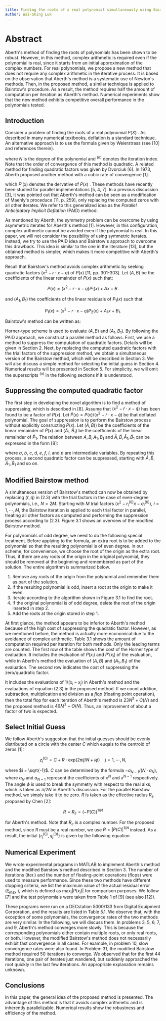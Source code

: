 ```yaml
---
title: Finding the roots of a real polynomial simultaneously using Bairstow\'s method
author: Wai-Shing Luk
...
```


# Abstract

Aberth\'s method of finding the roots of polynomials has been shown to be robust. However, in this method, complex arithmetic is required even if the polynomial is real, since it starts from an initial approximation of the complex numbers. For real polynomials, we propose a new method that does not require any complex arithmetic in the iterative process. It is based on the observation that Aberth\'s method is a systematic use of Newton\'s methods. Then, in the proposed method, a similar technique is applied to Bairstow\'s procedure. As a result, the method requires half the amount of computation per iteration as Aberth\'s method. Numerical experiments show that the new method exhibits competitive overall performance in the polynomials tested.

## Introduction

Consider a problem of finding the roots of a real polynomial $P(X)$ . As described in many numerical textbooks, deflation is a standard technique. An alternative approach is to use the formula given by Weierstrass (see \[10\] and references therein).

where $N$ is the degree of the polynomial and $^{(n)}$ denotes the iteration index. Note that the order of convergence of this method is quadratic. A related method for finding quadratic factors was given by Dvorciuk \[6\]. In 1973, Aberth proposed another method with a cubic rate of convergence \[1\].

which $P\prime(x)$ denotes the dervative of $P(x)$ . These methods have recently been studied for parallel implementations \[5, 4, 7\]. In a previous discussion \[3\], it was pointed out that Aberth\'s method can be seen as a modification of Maehly\'s proceduce \[11, p. 259\], only replacing the computed zeros with all other iterates. We refer to this generalized idea as the *Parallel Anticipatory Implicit Deflation* (PAID) method.

As mentioned by Aberth, the symmetry problem can be overcome by using asymmetric iterates for Aberth\'s method \[1\]. However, in this configuration, complex arithmetic cannot be avoided even if the polynomial is real. In this paper, we will not consider the possibility of using symmetric iterates. Instead, we try to use the PAID idea and Bairstow\'s approach to overcome this drawback. This idea is similar to the one in the literature \[13\], but the obtained method is simpler, which makes it more competitive with Aberth\'s approach.

Recall that Bairstow\'s method avoids complex arithmetic by seeking quadratic factors $\left( x^{2} - r \cdot x - q \right)$ of $P(x)$ \[11, pp. 301-303\]. Let $(A, B)$ be the coefficients of the linear remainder of $P(x)$ such that:

$$P(x) = \left( x^{2} - r \cdot x - q \right) P_{1}(x) + Ax + B.$$

and $\left( A_{1},B_{1} \right)$ the coefficients of the linear residuals of $P_{1}(x)$ such that:

$$P_{1}(x) = \left( x^{2} - r \cdot x - q \right) P_{2}(x) + A_{1}x + B_{1}.$$

Bairstow\'s method can be written as:

Horner-type scheme is used to evaluate $(A,B)$ and $\left( A_{1},B_{1} \right)$. By following the PAID approach, we construct a parallel method as follows. First, we use a method to suppress the computation of quadratic factors. Details will be given in Section 2. Next, by replacing the computed quadratic factors with the trial factors of the suppression method, we obtain a simultaneous version of the Bairstow method, which will be described in Section 3. We will also discuss a simple method for selecting the initial guess in Section 4. Numerical results will be presented in Section 5. For simplicity, we will omit the superscripts $^{(n)}$ in the following sections if it is understood.

## Suppressing the computed quadratic factor

The first step in developing the novel algorithm is to find a method of suppressing, which is described in \[8\]. Assume that $\left( x^{2} - \tilde{r} \cdot x - \tilde{q} \right)$ has been found to be a factor of $P(x)$. Let $\tilde{P}(x) = P(x)/ \left( x^{2} - \tilde{r} \cdot x - \tilde{q} \right)$ be that deflated polynomial. The goal of suppression is to perform the Bairstow process without explicitly consructing $\tilde{P}(x)$. Let $(\tilde{A}, \tilde{B}))$ be the coefficients of the linear remainder of $\tilde{P}(x)$ and $(\tilde{A}_{1}, \tilde{B}_{1})$ be the coefficients of the linear remainder of $\tilde{P}_{1}$. The relation between $A, B, A_{1}, B_{1}$ and $\tilde{A}, \tilde{B}, \tilde{A}_{1}, \tilde{B}_{1}$ can be expressed in the form [8]:

where $a$, $b$, $c$, $d$, $e$, $f$, $l$, and $p$ are intermediate variables. By repeating this process, a second quadratic factor can be suppressed, starting with $\widetilde{A},\widetilde{B},{\widetilde{A}}_{1},{\widetilde{B}}_{1}$ and so on.

## Modified Bairstow method

A simultaneous version of Bairstow\'s method can now be obtained by replacing $(\tilde{r}, \tilde{q})$ in (2.3) with the trial factors in the case of even-degree polynomials, i.e., $N = 2M$. Starting with $M$ trial factors $(x^2 - r_i^{(0)}x - q_i^{(0)})$, $i = 1,\cdots,M$, the Bairstow iteration is applied to each trial factor in parallel, treating all other factors as computed and performing the suppression process according to (2.3). Figure 3.1 shows an overview of the modified Bairstow method.

For polynomials of odd degree, we need to do the following special treatment. Before applying to the formula, an extra root is to be added to the polynomial so that the resulting polynomial is of even degree. In our scheme, for convenience, we choose the root of the origin as the extra root. Thus, if there are any roots of the origin in the original polynomial, they should be removed at the beginning and remembered as part of the solution. The entire algorithm is summarized below.

1.  Remove any roots of the origin from the polynomial and remember them as part of the solution.
2.  If the resulting polynomial is odd, insert a root at the origin to make it even.
3.  Iterate according to the algorithm shown in Figure 3.1 to find the root.
4.  If the original polynomial is of odd degree, delete the root of the origin inserted in step 2.
5.  Add the roots at the origin stored in step 1.

At first glance, the method appears to be inferior to Aberth\'s method because of the high cost of suppressing the quadratic factor. However, as we mentioned before, the method is actually more economical due to the avoidance of complex arithmetic. Table 3.1 shows the amount of computation required per iteration for both methods. Only the leading terms are counted. The first row of the table shows the cost of the Horner type of evaluation. It includes the evaluation of $P\left( x_{i} \right)$ and $P\prime\left( x_{i} \right)$ of the evaluation, while in Aberth\'s method the evaluation of $(A,B)$ and $\left( A_{1},B_{1} \right)$ of the evaluation. The second row indicates the cost of suppressing the zero/quadratic factor.

It includes the evaluations of $1/(x_i - x_j)$ in Aberth's method and the evaluations of equation (2.3) in the proposed method. If we count addition, subtraction, multiplication and division as a *flop* (floating point operation), then the total flop for each iteration of Aberth's method is $23N^{2} + O(N)$ and the proposed method is $46M^{2} + O(N)$. Thus, an improvement of about a factor of two is expected.

## Select Initial Guess

We follow Aberth's suggestion that the initial guesses should be evenly distributed on a circle with the center $C$ which euqals to the centroid of zeros [1]:

$$z_{j}^{(0)} = C + R \cdot \text{exp}(2\pi ij/N + i\phi)\quad j = 1,\cdots,N,$$

where $i = \sqrt{-1}$. $C$ can be determined by the formula $-a_{N-1}/(N\cdot a_N)$, where $a_N$ and $a_{N-1}$ represent the coefficients of $x^N$ and $x^{N-1}$ respectively. The angle $\phi$ is used to break the symmetry with respect to the real aixs, which is taken as $\pi/2N$ in Aberth's discussion. For the parallel Bairstow method, we simply take it to be zero. $R$ is taken as the effective radius $R_e$ proposed by Chen [2]:

$$R = R_{e} = \left( - P(C) \right)^{1/N}$$

for Aberth\'s method. Note that $R_{e}$ is a complex number. For the proposed method, since $R$ must be a real number, we use $R = \left| P(C) \right|^{1/N}$ instead. As a result, the initial $\{ r_{j}^{(0)},q_{j}^{(0)}\}$ is given by the following equation.

## Numerical Experiment

We wrote experimental programs in MATLAB to implement Aberth\'s method and the modified Bairstow\'s method described in Section 3. The number of iterations (iter.) and the number of floating-point operations (flops) were used to measure performance. Since these two methods have different stopping criteria, we list the maximum value of the actual residual error ($\xi_{\text{max}}$ ), which is defined as $\text{max}_{i}\left| P\left( x_{i} \right) \right|$ for comparison purposes. We follow \[7\] and the test polynomials were taken from Table 1 of \[9\] (see also \[12\]).

These programs were run on a DECstation 5000/133 from Digital Equipment Corporation, and the results are listed in Table 5.1. We observe that, with the exception of some polynomials, the convergence rates of the two methods are very similar. In the following, we will discuss them. In problems 3, 5, 6, 7, and 9, Aberth\'s method converges more slowly. This is because the corresponding polynomials either contain multiple roots, or only real roots, or both. However, the modified Bairstow\'s method does not necessarily exhibit fast convergence in all cases. For example, in problem 10, slow convergence rates were also found. In Problem 31, the modified Bairstow method required 50 iterations to converge. We observed that for the first 44 iterations, one pair of iterates just wandered, but suddenly approached the root quickly in the last few iterations. An appropriate explanation remains unknown.

## Conclusions

In this paper, the general idea of the proposed method is presented. The advantage of this method is that it avoids complex arithmetic and is inherently parallelizable. Numerical results show the robustness and efficiency of the method.
